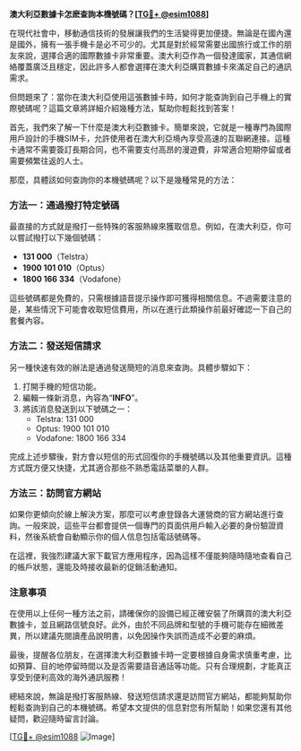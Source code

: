 **澳大利亞數據卡怎麽查詢本機號碼？[[TG💪+ @esim1088](https://t.me/s/esim1088)]**

在現代社會中，移動通信技術的發展讓我們的生活變得更加便捷。無論是在國內還是國外，擁有一張手機卡是必不可少的。尤其是對於經常需要出國旅行或工作的朋友來說，選擇合適的國際數據卡非常重要。澳大利亞作為一個發達國家，其通信網絡覆蓋廣泛且穩定，因此許多人都會選擇在澳大利亞購買數據卡來滿足自己的通訊需求。

但問題來了：當你在澳大利亞使用這張數據卡時，如何才能查詢到自己手機上的實際號碼呢？這篇文章將詳細介紹幾種方法，幫助你輕鬆找到答案！

首先，我們來了解一下什麼是澳大利亞數據卡。簡單來說，它就是一種專門為國際用戶設計的手機SIM卡，允許使用者在澳大利亞境內享受高速的互聯網連接。這種卡通常不需要簽訂長期合同，也不需要支付高昂的漫遊費，非常適合短期停留或者需要頻繁往返的人士。

那麼，具體該如何查詢你的本機號碼呢？以下是幾種常見的方法：

### 方法一：通過撥打特定號碼

最直接的方式就是撥打一些特殊的客服熱線來獲取信息。例如，在澳大利亞，你可以嘗試撥打以下幾個號碼：

- **131 000**（Telstra）
- **1900 101 010**（Optus）
- **1800 166 334**（Vodafone）

這些號碼都是免費的，只需根據語音提示操作即可獲得相關信息。不過需要注意的是，某些情況下可能會收取短信費用，所以在進行此類操作前最好確認一下自己的套餐內容。

### 方法二：發送短信請求

另一種快速有效的辦法是通過發送簡短的消息來查詢。具體步驟如下：

1. 打開手機的短信功能。
2. 編輯一條新消息，內容為“**INFO**”。
3. 將該消息發送到以下號碼之一：
   - Telstra: 131 000
   - Optus: 1900 101 010
   - Vodafone: 1800 166 334

完成上述步驟後，對方會以短信的形式回復你的手機號碼以及其他重要資訊。這種方式既方便又快捷，尤其適合那些不熟悉電話菜單的人群。

### 方法三：訪問官方網站

如果你更傾向於線上解決方案，那麼可以考慮登錄各大運營商的官方網站進行查詢。一般來說，這些平台都會提供一個專門的頁面供用戶輸入必要的身份驗證資料，然後系統會自動顯示你的個人信息包括電話號碼等。

在這裡，我強烈建議大家下載官方應用程序，因為這樣不僅能夠隨時隨地查看自己的帳戶狀態，還能及時接收最新的促銷活動通知。

### 注意事項

在使用以上任何一種方法之前，請確保你的設備已經正確安裝了所購買的澳大利亞數據卡，並且網路信號良好。此外，由於不同品牌和型號的手機可能存在細微差異，所以建議先閱讀產品說明書，以免因操作失誤而造成不必要的麻煩。

最後，提醒各位朋友，在選擇澳大利亞數據卡時一定要根據自身需求慎重考慮，比如預算、目的地停留時間以及是否需要語音通話等功能。只有合理規劃，才能真正享受到便利高效的海外通訊服務！

總結來說，無論是撥打客服熱線、發送短信請求還是訪問官方網站，都能夠幫助你輕鬆查詢到自己的本機號碼。希望本文提供的信息對您有所幫助！如果您還有其他疑問，歡迎隨時留言討論。

[[TG💪+ @esim1088](https://t.me/s/esim1088) ![Image](https://i.postimg.cc/4NQfJmqS/Snipaste-2025-05-13-00-14-12.png)]